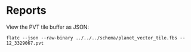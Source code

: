# Reports

View the PVT tile buffer as JSON:
```
flatc --json --raw-binary ../../../schema/planet_vector_tile.fbs -- 12_3329067.pvt
```
